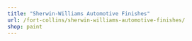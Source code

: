 ```yaml
---
title: "Sherwin-Williams Automotive Finishes"
url: /fort-collins/sherwin-williams-automotive-finishes/
shop: paint
---
```

